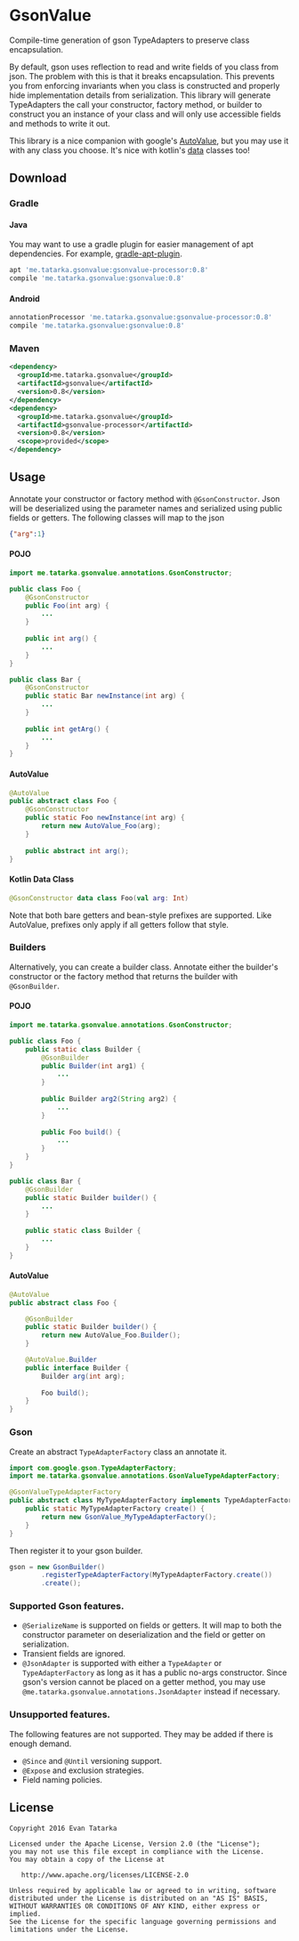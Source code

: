 # GsonValue

Compile-time generation of gson TypeAdapters to preserve class encapsulation. 

By default, gson uses reflection to read and write fields of you class from json. The problem with
this is that it breaks encapsulation. This prevents you from enforcing invariants when you class is
constructed and properly hide implementation details from serialization. This library will generate
TypeAdapters the call your constructor, factory method, or builder to construct you an instance of
your class and will only use accessible fields and methods to write it out.

This library is a nice companion with google's
[AutoValue](https://github.com/google/auto/tree/master/value), but you may use it with any class you
choose. It's nice with kotlin's [data](https://kotlinlang.org/docs/reference/data-classes.html) 
classes too!

## Download

### Gradle

#### Java
You may want to use a gradle plugin for easier management of apt dependencies. For example,
[gradle-apt-plugin](https://github.com/tbroyer/gradle-apt-plugin).

```groovy
apt 'me.tatarka.gsonvalue:gsonvalue-processor:0.8'
compile 'me.tatarka.gsonvalue:gsonvalue:0.8'
```

#### Android
```groovy
annotationProcessor 'me.tatarka.gsonvalue:gsonvalue-processor:0.8'
compile 'me.tatarka.gsonvalue:gsonvalue:0.8'
```

### Maven
```xml
<dependency>
  <groupId>me.tatarka.gsonvalue</groupId>
  <artifactId>gsonvalue</artifactId>
  <version>0.8</version>
</dependency>
<dependency>
  <groupId>me.tatarka.gsonvalue</groupId>
  <artifactId>gsonvalue-processor</artifactId>
  <version>0.8</version>
  <scope>provided</scope>
</dependency>
```


## Usage 

Annotate your constructor or factory method with `@GsonConstructor`. Json will be deserialized using
the parameter names and serialized using public fields or getters. The following classes will map to
the json
```json
{"arg":1}
```

#### POJO
```java
import me.tatarka.gsonvalue.annotations.GsonConstructor;

public class Foo {
    @GsonConstructor
    public Foo(int arg) {
        ...
    }
    
    public int arg() {
        ...
    }
}

public class Bar {
    @GsonConstructor
    public static Bar newInstance(int arg) {
        ...
    }
    
    public int getArg() {
        ...
    }
}
```

#### AutoValue
```java
@AutoValue
public abstract class Foo {
    @GsonConstructor
    public static Foo newInstance(int arg) {
        return new AutoValue_Foo(arg);
    }
    
    public abstract int arg();
}
```

#### Kotlin Data Class
```kotlin
@GsonConstructor data class Foo(val arg: Int)
```

Note that both bare getters and bean-style prefixes are supported. Like AutoValue, prefixes only
apply if all getters follow that style.

### Builders

Alternatively, you can create a builder class. Annotate either the builder's constructor or
 the factory method that returns the builder with `@GsonBuilder`.

#### POJO
```java
import me.tatarka.gsonvalue.annotations.GsonConstructor;

public class Foo {
    public static class Builder {
        @GsonBuilder
        public Builder(int arg1) {
            ...
        }
        
        public Builder arg2(String arg2) {
            ...
        }
        
        public Foo build() {
            ...
        }
    }
}

public class Bar {
    @GsonBuilder
    public static Builder builder() {
        ...
    }
    
    public static class Builder {
        ...
    }
}
```

#### AutoValue
```java
@AutoValue
public abstract class Foo {

    @GsonBuilder
    public static Builder builder() {
        return new AutoValue_Foo.Builder();
    }

    @AutoValue.Builder
    public interface Builder {        
        Builder arg(int arg);
        
        Foo build();
    }
}
```

### Gson

Create an abstract `TypeAdapterFactory` class an annotate it.
```java
import com.google.gson.TypeAdapterFactory;
import me.tatarka.gsonvalue.annotations.GsonValueTypeAdapterFactory;

@GsonValueTypeAdapterFactory
public abstract class MyTypeAdapterFactory implements TypeAdapterFactory {
    public static MyTypeAdapterFactory create() {
        return new GsonValue_MyTypeAdapterFactory();
    }
}
```

Then register it to your gson builder.
```java
gson = new GsonBuilder()
        .registerTypeAdapterFactory(MyTypeAdapterFactory.create())
        .create();
```

### Supported Gson features.

* `@SerializeName` is supported on fields or getters. It will map to both the constructor
parameter on deserialization and the field or getter on serialization.
* Transient fields are ignored.
* `@JsonAdapter` is supported with either a `TypeAdapter` or `TypeAdapterFactory` as long as it
has a public no-args constructor. Since gson's version cannot be placed on a getter method, you may
use `@me.tatarka.gsonvalue.annotations.JsonAdapter` instead if necessary.

### Unsupported features.

The following features are not supported. They may be added if there is enough demand.

* `@Since` and `@Until` versioning support.
* `@Expose` and exclusion strategies.
* Field naming policies.

## License

    Copyright 2016 Evan Tatarka
    
    Licensed under the Apache License, Version 2.0 (the "License");
    you may not use this file except in compliance with the License.
    You may obtain a copy of the License at
    
       http://www.apache.org/licenses/LICENSE-2.0
    
    Unless required by applicable law or agreed to in writing, software
    distributed under the License is distributed on an "AS IS" BASIS,
    WITHOUT WARRANTIES OR CONDITIONS OF ANY KIND, either express or implied.
    See the License for the specific language governing permissions and
    limitations under the License.
